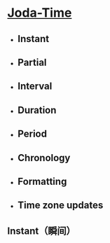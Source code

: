 # [Joda-Time](https://www.joda.org/joda-time/userguide.html)

- ## Instant

- ## Partial

- ## Interval

- ## Duration

- ## Period

- ## Chronology

- ## Formatting

- ## Time zone updates



## Instant（瞬间）

